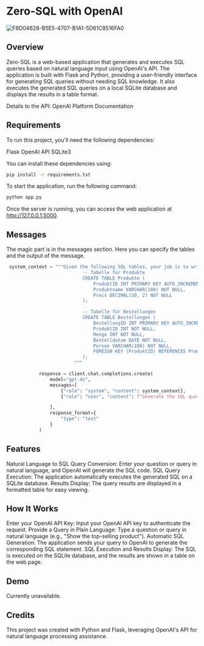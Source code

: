 # Zero-SQL with OpenAI


![F8D04628-B5E5-4707-B1A1-5D61C8516FA0](https://github.com/user-attachments/assets/543f901b-d2a3-4c93-85c6-cb283d10b782)


## Overview
Zero-SQL is a web-based application that generates and executes SQL queries based on natural language input using OpenAI's API. The application is built with Flask and Python, providing a user-friendly interface for generating SQL queries without needing SQL knowledge. It also executes the generated SQL queries on a local SQLite database and displays the results in a table format.

Details to the API: OpenAI Platform Documentation

## Requirements
To run this project, you'll need the following dependencies:

Flask
OpenAI API
SQLite3

You can install these dependencies using:

```bash
pip install -r requirements.txt
```


To start the application, run the following command:

```bash
python app.py
```

Once the server is running, you can access the web application at http://127.0.0.1:5000.

## Messages
The magic part is in the messages section. Here you can specify the tables and the output of the message.
```python
 system_context = """Given the following SQL tables, your job is to write queries given a user’s request.
                            -- Tabelle für Produkte
                            CREATE TABLE Produkte (
                                ProduktID INT PRIMARY KEY AUTO_INCREMENT,
                                Produktname VARCHAR(100) NOT NULL,
                                Preis DECIMAL(10, 2) NOT NULL
                            );

                            -- Tabelle für Bestellungen
                            CREATE TABLE Bestellungen (
                                BestellungID INT PRIMARY KEY AUTO_INCREMENT,
                                ProduktID INT NOT NULL,
                                Menge INT NOT NULL,
                                Bestelldatum DATE NOT NULL,
                                Person VARCHAR(100) NOT NULL,
                                FOREIGN KEY (ProduktID) REFERENCES Produkte(ProduktID)
                            );
                         """

            response = client.chat.completions.create(
                model="gpt-4o",
                messages=[
                    {"role": "system", "content": system_context},
                    {"role": "user", "content": f"Generate the SQL query for: {user_input}. Only output the raw SQL query without any code block delimiters or markdown."}

                ],
                response_format={
                    "type": "text"
                }
            )
```

## Features
Natural Language to SQL Query Conversion: Enter your question or query in natural language, and OpenAI will generate the SQL code.
SQL Query Execution: The application automatically executes the generated SQL on a SQLite database.
Results Display: The query results are displayed in a formatted table for easy viewing.

## How It Works
Enter your OpenAI API Key: Input your OpenAI API key to authenticate the request.
Provide a Query in Plain Language: Type a question or query in natural language (e.g., "Show the top-selling product").
Automatic SQL Generation: The application sends your query to OpenAI to generate the corresponding SQL statement.
SQL Execution and Results Display: The SQL is executed on the SQLite database, and the results are shown in a table on the web page.

## Demo
Currently unavailable.

## Credits
This project was created with Python and Flask, leveraging OpenAI's API for natural language processing assistance.

